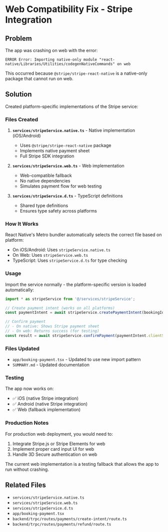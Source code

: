 # Web Compatibility Fix - Stripe Integration

## Problem
The app was crashing on web with the error:
```
ERROR Error: Importing native-only module "react-native/Libraries/Utilities/codegenNativeCommands" on web
```

This occurred because `@stripe/stripe-react-native` is a native-only package that cannot run on web.

## Solution
Created platform-specific implementations of the Stripe service:

### Files Created
1. **`services/stripeService.native.ts`** - Native implementation (iOS/Android)
   - Uses `@stripe/stripe-react-native` package
   - Implements native payment sheet
   - Full Stripe SDK integration

2. **`services/stripeService.web.ts`** - Web implementation
   - Web-compatible fallback
   - No native dependencies
   - Simulates payment flow for web testing

3. **`services/stripeService.d.ts`** - TypeScript definitions
   - Shared type definitions
   - Ensures type safety across platforms

### How It Works
React Native's Metro bundler automatically selects the correct file based on platform:
- On iOS/Android: Uses `stripeService.native.ts`
- On Web: Uses `stripeService.web.ts`
- TypeScript: Uses `stripeService.d.ts` for type checking

### Usage
Import the service normally - the platform-specific version is loaded automatically:

```typescript
import * as stripeService from '@/services/stripeService';

// Create payment intent (works on all platforms)
const paymentIntent = await stripeService.createPaymentIntent(bookingId, amount);

// Confirm payment
// - On native: Shows Stripe payment sheet
// - On web: Returns success (for testing)
const result = await stripeService.confirmPayment(paymentIntent.clientSecret);
```

### Files Updated
- `app/booking-payment.tsx` - Updated to use new import pattern
- `SUMMARY.md` - Updated documentation

### Testing
The app now works on:
- ✅ iOS (native Stripe integration)
- ✅ Android (native Stripe integration)
- ✅ Web (fallback implementation)

### Production Notes
For production web deployment, you would need to:
1. Integrate Stripe.js or Stripe Elements for web
2. Implement proper card input UI for web
3. Handle 3D Secure authentication on web

The current web implementation is a testing fallback that allows the app to run without crashing.

## Related Files
- `services/stripeService.native.ts`
- `services/stripeService.web.ts`
- `services/stripeService.d.ts`
- `app/booking-payment.tsx`
- `backend/trpc/routes/payments/create-intent/route.ts`
- `backend/trpc/routes/payments/refund/route.ts`
